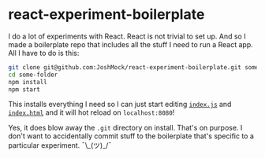 # react-experiment-boilerplate

I do a lot of experiments with React. React is not trivial to set up.  And so I
made a boilerplate repo that includes all the stuff I need to run a React app.
All I have to do is this:

```bash
git clone git@github.com:JoshMock/react-experiment-boilerplate.git some-folder
cd some-folder
npm install
npm start
```

This installs everything I need so I can just start editing
[`index.js`](./index.js) and [`index.html`](./index.html) and it will hot
reload on `localhost:8080`!

Yes, it does blow away the `.git` directory on install. That's on purpose. I
don't want to accidentally commit stuff to the boilerplate that's specific to a
particular experiment. ¯\\\_(ツ)\_/¯
